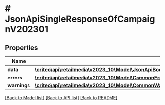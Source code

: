 # # JsonApiSingleResponseOfCampaignV202301

## Properties

Name | Type | Description | Notes
------------ | ------------- | ------------- | -------------
**data** | [**\criteo\api\retailmedia\v2023_10\Model\JsonApiBodyWithIdOfInt64AndCampaignV202301AndCampaignV202301**](JsonApiBodyWithIdOfInt64AndCampaignV202301AndCampaignV202301.md) |  |
**errors** | [**\criteo\api\retailmedia\v2023_10\Model\CommonError[]**](CommonError.md) |  | [optional]
**warnings** | [**\criteo\api\retailmedia\v2023_10\Model\CommonWarning[]**](CommonWarning.md) |  | [optional]

[[Back to Model list]](../../README.md#models) [[Back to API list]](../../README.md#endpoints) [[Back to README]](../../README.md)

